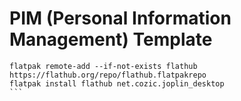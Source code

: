 PIM (Personal Information Management) Template
==============================================

````
flatpak remote-add --if-not-exists flathub https://flathub.org/repo/flathub.flatpakrepo
flatpak install flathub net.cozic.joplin_desktop
```
